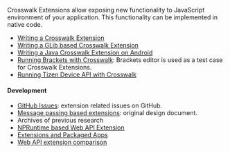 Crosswalk Extensions allow exposing new functionality to JavaScript environment of your application. This functionality can be implemented in native code.

* [Writing a Crosswalk Extension](Writing-a-Crosswalk-Extension)
* [Writing a GLib based Crosswalk Extension](Writing-a-glib-based-Crosswalk-Extension)
* [Writing a Java Crosswalk Extension on Android](Writing-a-Crosswalk-Java-Extension-on-Android)
* [Running Brackets with Crosswalk](Running-Brackets): Brackets editor is used as a test case for Crosswalk Extensions.
* [Running Tizen Device API with Crosswalk](Running-Tizen-Device-API)

#### Development

* [GitHub Issues](https://github.com/crosswalk-project/crosswalk/issues?labels=Extensions&state=open): extension related issues on GitHub.
* [Message passing based extensions](Message-passing-extensions): original design document.
* Archives of previous research
 * [NPRuntime based Web API Extension](NPRuntime-Based-WebAPI-Extension-Framework)
 * [Extensions and Packaged Apps](Extensions-and-Packaged-Apps)
 * [Web API extension comparison](Web-API-Extension-Comparison)